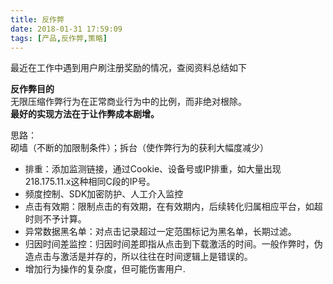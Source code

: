 ```yaml
---
title: 反作弊
date: 2018-01-31 17:59:09
tags: [产品,反作弊,策略]
---
```

最近在工作中遇到用户刷注册奖励的情况，查阅资料总结如下
<!-- more -->

**反作弊目的**   
无限压缩作弊行为在正常商业行为中的比例，而非绝对根除。   
**最好的实现方法在于让作弊成本剧增。**

思路：   
砌墙（不断的加限制条件）；拆台（使作弊行为的获利大幅度减少）

- 排重：添加监测链接，通过Cookie、设备号或IP排重，如大量出现218.175.11.x这种相同C段的IP号。   
- 频度控制、SDK加密防护、人工介入监控
- 点击有效期：限制点击的有效期，在有效期内，后续转化归属相应平台，如超时则不予计算。   
- 异常数据黑名单：对点击记录超过一定范围标记为黑名单，长期过滤。   
- 归因时间差监控：归因时间差即指从点击到下载激活的时间。一般作弊时，伪造点击与激活是并存的，所以往往在时间逻辑上是错误的。   
- 增加行为操作的复杂度，但可能伤害用户.  